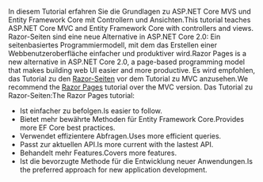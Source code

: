 <span data-ttu-id="bcd84-101">In diesem Tutorial erfahren Sie die Grundlagen zu ASP.NET Core MVS und Entity Framework Core mit Controllern und Ansichten.</span><span class="sxs-lookup"><span data-stu-id="bcd84-101">This tutorial teaches ASP.NET Core MVC and Entity Framework Core with controllers and views.</span></span> <span data-ttu-id="bcd84-102">Razor-Seiten sind eine neue Alternative in ASP.NET Core 2.0: Ein seitenbasiertes Programmiermodell, mit dem das Erstellen einer Webbenutzeroberfläche einfacher und produktiver wird.</span><span class="sxs-lookup"><span data-stu-id="bcd84-102">Razor Pages is a new alternative in ASP.NET Core 2.0, a page-based programming model that makes building web UI easier and more productive.</span></span> <span data-ttu-id="bcd84-103">Es wird empfohlen, das Tutorial zu den [Razor-Seiten](xref:data/ef-rp/intro) vor dem Tutorial zu MVC anzusehen.</span><span class="sxs-lookup"><span data-stu-id="bcd84-103">We recommend the [Razor Pages](xref:data/ef-rp/intro) tutorial over the MVC version.</span></span> <span data-ttu-id="bcd84-104">Das Tutorial zu Razor-Seiten:</span><span class="sxs-lookup"><span data-stu-id="bcd84-104">The Razor Pages tutorial:</span></span>

* <span data-ttu-id="bcd84-105">Ist einfacher zu befolgen.</span><span class="sxs-lookup"><span data-stu-id="bcd84-105">Is easier to follow.</span></span>
* <span data-ttu-id="bcd84-106">Bietet mehr bewährte Methoden für Entity Framework Core.</span><span class="sxs-lookup"><span data-stu-id="bcd84-106">Provides more EF Core best practices.</span></span>
* <span data-ttu-id="bcd84-107">Verwendet effizientere Abfragen.</span><span class="sxs-lookup"><span data-stu-id="bcd84-107">Uses more efficient queries.</span></span>
* <span data-ttu-id="bcd84-108">Passt zur aktuellen API.</span><span class="sxs-lookup"><span data-stu-id="bcd84-108">Is more current with the lastest API.</span></span>
* <span data-ttu-id="bcd84-109">Behandelt mehr Features.</span><span class="sxs-lookup"><span data-stu-id="bcd84-109">Covers more features.</span></span>
* <span data-ttu-id="bcd84-110">Ist die bevorzugte Methode für die Entwicklung neuer Anwendungen.</span><span class="sxs-lookup"><span data-stu-id="bcd84-110">Is the preferred approach for new application development.</span></span>
